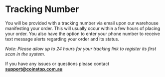 
# Tracking Number

You will be provided with a tracking number via email upon our warehouse manifesting your order. This will usually occur within a few hours of placing your order. You also have the option to enter your phone number to receive text message alerts regarding your order and its status.

_Note: Please allow up to 24 hours for your tracking link to register its first scan in the system._

If you have any issues or questions please contact **support@coinstop.com.au**
